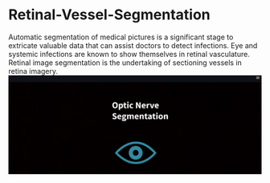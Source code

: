 # Retinal-Vessel-Segmentation
Automatic segmentation of medical pictures is a significant stage to extricate valuable data that can assist doctors to detect infections. Eye and systemic infections are known to show themselves in retinal vasculature. Retinal image segmentation is the undertaking of sectioning vessels in retina imagery.
![alt text](https://github.com/akkinasrikar/Retinal-Vessel-Segmentation/blob/33a6f5ec281bb348baf1aafbe6bf3b0e48135abe/ss/Screenshot%20from%202022-09-25%2010-35-57.png)
